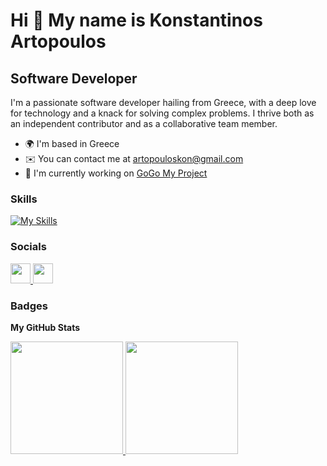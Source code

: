 Hi 👋 My name is Konstantinos Artopoulos
========================================

Software Developer
------------------

I'm a passionate software developer hailing from Greece, with a deep love for technology and a knack for solving complex problems. I thrive both as an independent contributor and as a collaborative team member.

*   🌍  I'm based in Greece
*   ✉️  You can contact me at [artopouloskon@gmail.com](mailto:artopouloskon@gmail.com)
*   🚀  I'm currently working on [GoGo My Project](http://github.com/ploMP4/GoGo-MyProject)

### Skills 
[![My Skills](https://skillicons.dev/icons?i=go,python,django,mysql,javascript,typescript,react,neovim,git,linux)](https://skillicons.dev)
                    

### Socials
                  
<p align="left"> <a href="https://www.github.com/ploMP4" target="_blank" rel="noreferrer"> <picture> <source media="(prefers-color-scheme: dark)" srcset="https://raw.githubusercontent.com/danielcranney/readme-generator/main/public/icons/socials/github-dark.svg" /> <source media="(prefers-color-scheme: light)" srcset="https://raw.githubusercontent.com/danielcranney/readme-generator/main/public/icons/socials/github.svg" /> <img src="https://raw.githubusercontent.com/danielcranney/readme-generator/main/public/icons/socials/github.svg" width="32" height="32" /> </picture> </a> <a href="https://www.linkedin.com/in/artopoulos" target="_blank" rel="noreferrer"> <picture> <source media="(prefers-color-scheme: dark)" srcset="https://raw.githubusercontent.com/danielcranney/readme-generator/main/public/icons/socials/linkedin-dark.svg" /> <source media="(prefers-color-scheme: light)" srcset="https://raw.githubusercontent.com/danielcranney/readme-generator/main/public/icons/socials/linkedin.svg" /> <img src="https://raw.githubusercontent.com/danielcranney/readme-generator/main/public/icons/socials/linkedin.svg" width="32" height="32" /> </picture> </a></p>

### Badges

<b>My GitHub Stats</b>

<p align="left">
<a href="https://github.com/ploMP4">
  <img height="180em" src="https://github-readme-stats-eight-theta.vercel.app/api?username=ploMP4&show_icons=true&theme=tokyonight&include_all_commits=true&count_private=true" />
  <img height="180em" src="https://github-readme-stats-eight-theta.vercel.app/api/top-langs/?username=ploMP4&layout=compact&hide=java,html,css&theme=tokyonight" />
</a>
</p>

